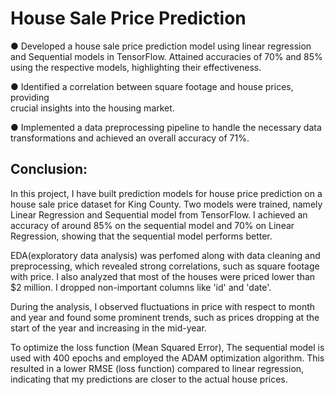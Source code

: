 # House Sale Price Prediction 

●  Developed a house sale price prediction model using linear regression and 
   Sequential models in TensorFlow. Attained accuracies of 70% and 85% using the 
   respective models, highlighting their effectiveness.
   
   
●  Identified a correlation between square footage and house prices, providing   
   crucial insights into the housing market.
   
   
● Implemented a data preprocessing pipeline to handle the necessary data 
  transformations and achieved an overall accuracy of 71%. 


## Conclusion:
In this project, I have built prediction models for house price prediction on a house sale price dataset for King County. Two models were trained, namely Linear Regression and Sequential model from TensorFlow. I achieved an accuracy of around 85% on the sequential model and 70% on Linear Regression, showing that the sequential model performs better.

EDA(exploratory data analysis) was perfomed along with data cleaning and preprocessing, which revealed strong correlations, such as square footage with price. I also analyzed that most of the houses were priced lower than $2 million. I dropped non-important columns like 'id' and 'date'.

During the analysis, I observed fluctuations in price with respect to month and year and found some prominent trends, such as prices dropping at the start of the year and increasing in the mid-year.

To optimize the loss function (Mean Squared Error), The sequential model is used with 400 epochs and employed the ADAM optimization algorithm. This resulted in a lower RMSE (loss function) compared to linear regression, indicating that my predictions are closer to the actual house prices.
